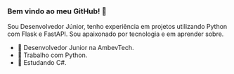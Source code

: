 ### Bem vindo ao meu GitHub! 👋

Sou Desenvolvedor Júnior, tenho experiência em projetos utilizando Python com Flask e FastAPI.
Sou apaixonado por tecnologia e em aprender sobre.


- 🔭 Desenvolvedor Junior na AmbevTech.
- :snake: Trabalho com Python.
- :monocle_face: Estudando C#.
